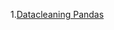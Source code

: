 1.[Datacleaning Pandas](https://github.com/YOHIGH/Assignment/blob/main/Pandas/Datacleaning%20Pandas.ipynb)
 
